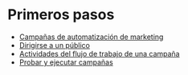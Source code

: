 # Primeros pasos

  * [Campañas de automatización de marketing](getting_started/first_campaign)
  * [Dirigirse a un público](getting_started/target_audience)
  * [Actividades del flujo de trabajo de una campaña](getting_started/workflow_activities)
  * [Probar y ejecutar campañas](getting_started/testing_running)

